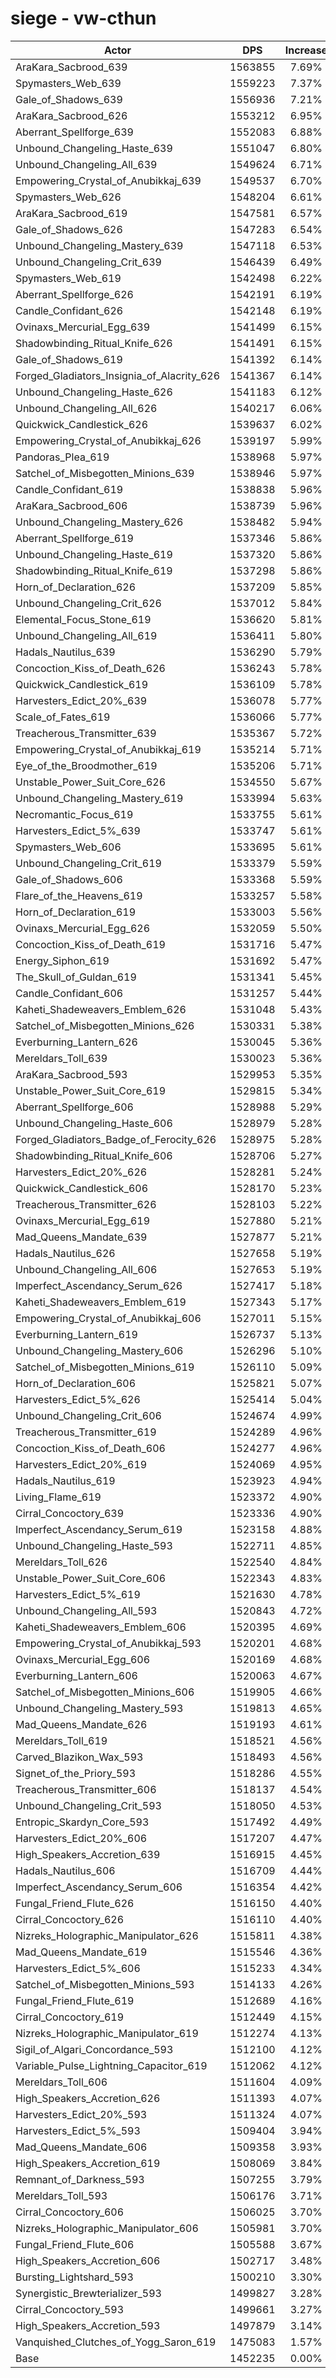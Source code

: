 # siege - vw-cthun
| Actor | DPS | Increase |
|---|:---:|:---:|
|AraKara_Sacbrood_639|1563855|7.69%|
|Spymasters_Web_639|1559223|7.37%|
|Gale_of_Shadows_639|1556936|7.21%|
|AraKara_Sacbrood_626|1553212|6.95%|
|Aberrant_Spellforge_639|1552083|6.88%|
|Unbound_Changeling_Haste_639|1551047|6.80%|
|Unbound_Changeling_All_639|1549624|6.71%|
|Empowering_Crystal_of_Anubikkaj_639|1549537|6.70%|
|Spymasters_Web_626|1548204|6.61%|
|AraKara_Sacbrood_619|1547581|6.57%|
|Gale_of_Shadows_626|1547283|6.54%|
|Unbound_Changeling_Mastery_639|1547118|6.53%|
|Unbound_Changeling_Crit_639|1546439|6.49%|
|Spymasters_Web_619|1542498|6.22%|
|Aberrant_Spellforge_626|1542191|6.19%|
|Candle_Confidant_626|1542148|6.19%|
|Ovinaxs_Mercurial_Egg_639|1541499|6.15%|
|Shadowbinding_Ritual_Knife_626|1541491|6.15%|
|Gale_of_Shadows_619|1541392|6.14%|
|Forged_Gladiators_Insignia_of_Alacrity_626|1541367|6.14%|
|Unbound_Changeling_Haste_626|1541183|6.12%|
|Unbound_Changeling_All_626|1540217|6.06%|
|Quickwick_Candlestick_626|1539637|6.02%|
|Empowering_Crystal_of_Anubikkaj_626|1539197|5.99%|
|Pandoras_Plea_619|1538968|5.97%|
|Satchel_of_Misbegotten_Minions_639|1538946|5.97%|
|Candle_Confidant_619|1538838|5.96%|
|AraKara_Sacbrood_606|1538739|5.96%|
|Unbound_Changeling_Mastery_626|1538482|5.94%|
|Aberrant_Spellforge_619|1537346|5.86%|
|Unbound_Changeling_Haste_619|1537320|5.86%|
|Shadowbinding_Ritual_Knife_619|1537298|5.86%|
|Horn_of_Declaration_626|1537209|5.85%|
|Unbound_Changeling_Crit_626|1537012|5.84%|
|Elemental_Focus_Stone_619|1536620|5.81%|
|Unbound_Changeling_All_619|1536411|5.80%|
|Hadals_Nautilus_639|1536290|5.79%|
|Concoction_Kiss_of_Death_626|1536243|5.78%|
|Quickwick_Candlestick_619|1536109|5.78%|
|Harvesters_Edict_20%_639|1536078|5.77%|
|Scale_of_Fates_619|1536066|5.77%|
|Treacherous_Transmitter_639|1535367|5.72%|
|Empowering_Crystal_of_Anubikkaj_619|1535214|5.71%|
|Eye_of_the_Broodmother_619|1535206|5.71%|
|Unstable_Power_Suit_Core_626|1534550|5.67%|
|Unbound_Changeling_Mastery_619|1533994|5.63%|
|Necromantic_Focus_619|1533755|5.61%|
|Harvesters_Edict_5%_639|1533747|5.61%|
|Spymasters_Web_606|1533695|5.61%|
|Unbound_Changeling_Crit_619|1533379|5.59%|
|Gale_of_Shadows_606|1533368|5.59%|
|Flare_of_the_Heavens_619|1533257|5.58%|
|Horn_of_Declaration_619|1533003|5.56%|
|Ovinaxs_Mercurial_Egg_626|1532059|5.50%|
|Concoction_Kiss_of_Death_619|1531716|5.47%|
|Energy_Siphon_619|1531692|5.47%|
|The_Skull_of_Guldan_619|1531341|5.45%|
|Candle_Confidant_606|1531257|5.44%|
|Kaheti_Shadeweavers_Emblem_626|1531048|5.43%|
|Satchel_of_Misbegotten_Minions_626|1530331|5.38%|
|Everburning_Lantern_626|1530045|5.36%|
|Mereldars_Toll_639|1530023|5.36%|
|AraKara_Sacbrood_593|1529953|5.35%|
|Unstable_Power_Suit_Core_619|1529815|5.34%|
|Aberrant_Spellforge_606|1528988|5.29%|
|Unbound_Changeling_Haste_606|1528979|5.28%|
|Forged_Gladiators_Badge_of_Ferocity_626|1528975|5.28%|
|Shadowbinding_Ritual_Knife_606|1528706|5.27%|
|Harvesters_Edict_20%_626|1528281|5.24%|
|Quickwick_Candlestick_606|1528170|5.23%|
|Treacherous_Transmitter_626|1528103|5.22%|
|Ovinaxs_Mercurial_Egg_619|1527880|5.21%|
|Mad_Queens_Mandate_639|1527877|5.21%|
|Hadals_Nautilus_626|1527658|5.19%|
|Unbound_Changeling_All_606|1527653|5.19%|
|Imperfect_Ascendancy_Serum_626|1527417|5.18%|
|Kaheti_Shadeweavers_Emblem_619|1527343|5.17%|
|Empowering_Crystal_of_Anubikkaj_606|1527011|5.15%|
|Everburning_Lantern_619|1526737|5.13%|
|Unbound_Changeling_Mastery_606|1526296|5.10%|
|Satchel_of_Misbegotten_Minions_619|1526110|5.09%|
|Horn_of_Declaration_606|1525821|5.07%|
|Harvesters_Edict_5%_626|1525414|5.04%|
|Unbound_Changeling_Crit_606|1524674|4.99%|
|Treacherous_Transmitter_619|1524289|4.96%|
|Concoction_Kiss_of_Death_606|1524277|4.96%|
|Harvesters_Edict_20%_619|1524069|4.95%|
|Hadals_Nautilus_619|1523923|4.94%|
|Living_Flame_619|1523372|4.90%|
|Cirral_Concoctory_639|1523336|4.90%|
|Imperfect_Ascendancy_Serum_619|1523158|4.88%|
|Unbound_Changeling_Haste_593|1522711|4.85%|
|Mereldars_Toll_626|1522540|4.84%|
|Unstable_Power_Suit_Core_606|1522343|4.83%|
|Harvesters_Edict_5%_619|1521630|4.78%|
|Unbound_Changeling_All_593|1520843|4.72%|
|Kaheti_Shadeweavers_Emblem_606|1520395|4.69%|
|Empowering_Crystal_of_Anubikkaj_593|1520201|4.68%|
|Ovinaxs_Mercurial_Egg_606|1520169|4.68%|
|Everburning_Lantern_606|1520063|4.67%|
|Satchel_of_Misbegotten_Minions_606|1519905|4.66%|
|Unbound_Changeling_Mastery_593|1519813|4.65%|
|Mad_Queens_Mandate_626|1519193|4.61%|
|Mereldars_Toll_619|1518521|4.56%|
|Carved_Blazikon_Wax_593|1518493|4.56%|
|Signet_of_the_Priory_593|1518286|4.55%|
|Treacherous_Transmitter_606|1518137|4.54%|
|Unbound_Changeling_Crit_593|1518050|4.53%|
|Entropic_Skardyn_Core_593|1517492|4.49%|
|Harvesters_Edict_20%_606|1517207|4.47%|
|High_Speakers_Accretion_639|1516915|4.45%|
|Hadals_Nautilus_606|1516709|4.44%|
|Imperfect_Ascendancy_Serum_606|1516354|4.42%|
|Fungal_Friend_Flute_626|1516150|4.40%|
|Cirral_Concoctory_626|1516110|4.40%|
|Nizreks_Holographic_Manipulator_626|1515811|4.38%|
|Mad_Queens_Mandate_619|1515546|4.36%|
|Harvesters_Edict_5%_606|1515233|4.34%|
|Satchel_of_Misbegotten_Minions_593|1514133|4.26%|
|Fungal_Friend_Flute_619|1512689|4.16%|
|Cirral_Concoctory_619|1512449|4.15%|
|Nizreks_Holographic_Manipulator_619|1512274|4.13%|
|Sigil_of_Algari_Concordance_593|1512100|4.12%|
|Variable_Pulse_Lightning_Capacitor_619|1512062|4.12%|
|Mereldars_Toll_606|1511604|4.09%|
|High_Speakers_Accretion_626|1511393|4.07%|
|Harvesters_Edict_20%_593|1511324|4.07%|
|Harvesters_Edict_5%_593|1509404|3.94%|
|Mad_Queens_Mandate_606|1509358|3.93%|
|High_Speakers_Accretion_619|1508069|3.84%|
|Remnant_of_Darkness_593|1507255|3.79%|
|Mereldars_Toll_593|1506176|3.71%|
|Cirral_Concoctory_606|1506025|3.70%|
|Nizreks_Holographic_Manipulator_606|1505981|3.70%|
|Fungal_Friend_Flute_606|1505588|3.67%|
|High_Speakers_Accretion_606|1502717|3.48%|
|Bursting_Lightshard_593|1500210|3.30%|
|Synergistic_Brewterializer_593|1499827|3.28%|
|Cirral_Concoctory_593|1499661|3.27%|
|High_Speakers_Accretion_593|1497879|3.14%|
|Vanquished_Clutches_of_Yogg_Saron_619|1475083|1.57%|
|Base|1452235|0.00%|

